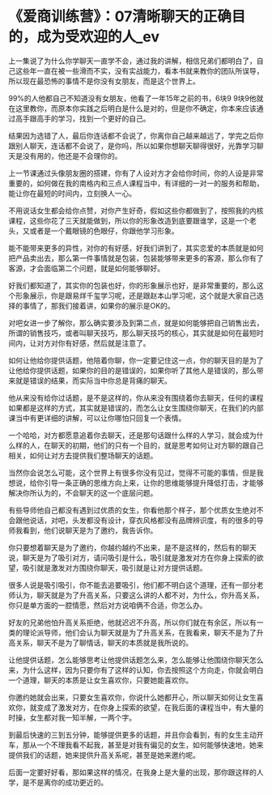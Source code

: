 # 《爱商训练营》：07清晰聊天的正确目的，成为受欢迎的人_ev

上一集说了为什么你学聊天一直学不会，通过我的讲解，相信兄弟们都明白了，自己这些年一直在被一些滑而不实，没有实战能力，看本书就来教你的团队所误导，所以现在最恐怖的事情不是你没有女朋友，而是这个世界上。

99%的人他都自己不知道没有女朋友，他看了一年15年之前的书，6块9 9块9他就在这里教你，而原本你实践之后明白是什么是对的，但是你不确定，你本来应该通过高手跟高手的学习，找到一个更好的自己。

结果因为选错了人，最后你连话都不会说了，你离你自己越来越远了，学完之后你跟别人聊天，连话都不会说了，是你吗，所以如果你想聊天聊得很好，光靠学习聊天是没有用的，他还是不会理你的。

上一节课通过头像朋友圈的搭建，你有了人设对方才会给你时间，你的人设是非常重要的，如何做在我的南格内和三点人课程当中，有详细的一对一的服务和帮助，能让你在最短的时间内，立刻换人一心。

不用说话女生都会给你点赞，对你产生好奇，假如这些你都做到了，按照我的内核课程，这些你花了三天就能做到，所以你的形象改造到底要跟谁学，这是一个老头，又或者是一个戴眼镜的色眼仔，你跟他学习形象。

能不能带来更多的异性，对你的有好感，好我们讲到了，其实恋爱的本质就是如何把产品卖出去，那么第一件事情就是包装，包装能够带来更多的客源，那么你有了客源，才会面临第二个问题，就是如何能够聊好。

好我们都知道了，其实你的包装也好，你的形象展示也好，是非常重要的，那么这个形象展示，你是跟易烊千玺学习呢，还是跟赵本山学习呢，这个就是大家自己选择的事情了，那我们接着讲，如果你的展示是OK的。

对吧女进一步了解你，那么确实要涉及到第二点，就是如何能够把自己销售出去，所谓的销售技巧，或者叫聊天技巧，那么聊天技巧的核心，其实就是如何在最短时间内，让对方对你有好感，然后就是注意了。

如何让他给你提供话题，他陪着你聊，你一定要记住这一点，你的聊天目的是为了让他给你提供话题，如果你的目的是错误的，如果你听了其他人是错误的，那么带来就是错误的结果，而实际当中你总是背痛的聊天。

他从来没有给你过话题，是不是这样的，你从来没有围绕着你去聊天，任何的课程如果都是这样的方式，其实就是错误的，而怎么让女生围绕你聊天，在我们的内部课当中有更详细的讲解，可以让你哪怕只回复一个表情。

一个哈哈，对方都愿意追着你去聊天，还是那句话跟什么样的人学习，就会成为什么样的人，在聊天的初期，他们的只有一个目的，就是思考如何让对方聊的跟自己相关，如何让对方去提供我们整场聊天的话题。

当然你会说怎么可能，这个世界上有很多你没有见过，觉得不可能的事情，但是我想说，给你引导一条正确的思维方向上来，让你的思维能够提升降低打击，才能够解决你所认为的，不会聊天的这一个底层问题。

有些导师他自己都没有遇到过优质的女生，你看他那个样子，那个优质女生绝对不会跟他说话，对吧，头发都没有设计，穿衣风格都没有品牌辨识度，有的很多的导师我看到，他们说聊天是为了邀约，我告诉你。

你只要想着聊天是为了邀约，你越约越约不出来，是不是这样的，然后有的聊天说，聊天是为了吸引对方，请问吸引是什么，吸引就是激发对方在你身上探索的欲望，吸引就是激发对方围绕你聊天，吸引就是让对方提供话题。

很多人说是吸引吸引，你不能去追要吸引，他们都不明白这个道理，还有一部分老师认为，聊天就是为了升高关系，只要这么讲的人都不对，为什么，你升高关系，你只是单方面的一腔情愿，然后对方说咱俩不合适，你怎么办。

好友的兄弟他怕升高关系拒绝，他就迟迟不升高，所以你们就在有余区，所以有一类的理论派导师，他们会认为聊天就是为了升高关系，在我看来，聊天不是为了升高关系，聊天不是为了聊情话，聊天的本质就是我所说的。

让他提供话题，怎么能够思考让他提供话题怎么来，怎么能够让他围绕你聊天怎么来，为什么这样，因为只要你有了这样的认知，你去按照这个方向走，你就会明白一个道理，聊天的本质是让女生喜欢你，只要她能喜欢你。

你邀约她就会出来，只要女生喜欢你，你说什么她都开心，所以聊天如何让女生喜欢你，就变成了激发对方，在你身上探索的欲望，在我后面的课程当中，有大量的时操，女生都对我一知半解，一两个字。

到最后快速的三到五分钟，能够提供更多的话题，并且你会看到，有的女生主动开车，那从一个不理我看不起我，甚至是对我有偏见的女生，如何能够快速地，她来提供我们的话题，她来提供升高关系呢，甚至是她来邀约呢。

后面一定要好好看，那如果这样的情况，在我身上是大量的出现，那你跟这样的人学，是不是离你的成功更近的。